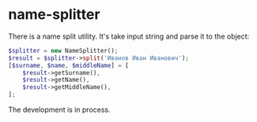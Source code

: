 # name-splitter

There is a name split utility. It's take input string and parse it to the object:

```php
$splitter = new NameSplitter();
$result = $splitter->split('Иванов Иван Иванович');
[$surname, $name, $middleName] = [
    $result->getSurname(),
    $result->getName(),
    $result->getMiddleName(),
];
``` 

The development is in process.